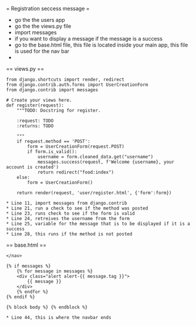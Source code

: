 
= Registration seccess message =
* go the the users app
* go the the views.py file
* import messages
* if you want to display a message if the message is a success
* go to the base.html file, this file is located inside your main app, this file is used for the nav bar
* 

==  views.py ==

	from django.shortcuts import render, redirect
	from django.contrib.auth.forms import UserCreationForm
	from django.contrib import messages

	# Create your views here.
	def register(request):
		"""TODO: Docstring for register.

		:request: TODO
		:returns: TODO

		"""
		if request.method == 'POST':
			form = UserCreationForm(request.POST)
			if form.is_valid():
				username = form.cleaned_data.get("username")
				messages.success(request, f'Welcome {username}, your account is created')
				return redirect("food:index")
		else:
			form = UserCreationForm()

		return render(request, 'user/register.html', {'form':form})
		
	* Line 11, import messages from django.contrib
	* Line 21, run a check to see if the method was posted
	* Line 23, runs check to see if the form is valid
	* Line 24, retreives the username from the form
	* Line 25, variable for the message that is to be displayed if it is a success
	* Line 28, this runs if the method is not posted

== base.html ==

	</nav>

	{% if messages %} 
		{% for message in messages %} 
		<div class="alert alert-{{ message.tag }}">
			{{ message }} 
		</div>
		{% endfor %} 
	{% endif %} 

	{% block body %} {% endblock %}
	
	* Line 44, this is where the navbar ends

